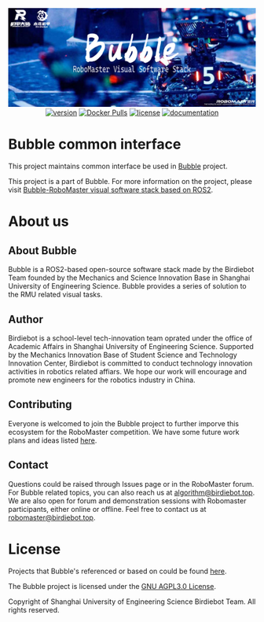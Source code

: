 <div align="center">
<img src="https://github.com/Birdiebot/bubble/raw/main/.github/cover.png"/>
<div>
    <a href=""><img src="https://img.shields.io/badge/Bubble-v1.0%20Developer%20Preview-blue" alt="version" /></a>
    <a href="https://hub.docker.com/repository/docker/birdiebot/bubble-aarch64v8"><img src="https://img.shields.io/docker/pulls/birdiebot/bubble-aarch64v8?logo=docker" alt="Docker Pulls"></a>
    <a href="https://www.gnu.org/licenses/agpl-3.0.en.html"><img src="https://img.shields.io/badge/license-GNU AGPL3.0-green" alt="license" /></a>
    <a href="https://birdiebot.github.io/bubble_documentation/"><img src="https://img.shields.io/badge/Documentation-completely-success" alt="documentation" /></a>
</div>
</div>

# Bubble common interface
This project maintains common interface be used in [Bubble](https://github.com/Birdiebot/bubble) project. 

This project is a part of Bubble. For more information on the project, please visit [Bubble-RoboMaster visual software stack based on ROS2](https://github.com/Birdiebot/bubble).

# About us
## About Bubble
Bubble is a ROS2-based open-source software stack made by the Birdiebot Team founded by the Mechanics and Science Innovation Base in Shanghai University of Engineering Science. Bubble provides a series of solution to the RMU related visual tasks.
## Author
Birdiebot is a school-level tech-innovation team oprated under the office of Academic Affairs in Shanghai University of Engineering Science. Supported by the Mechanics Innovation Base of Student Science and Technology Innovation Center, Birdiebot is committed to conduct technology innovation activities in robotics related affiars. We hope our work will encourage and promote new engineers for the robotics industry in China.

## Contributing
Everyone is welcomed to join the Bubble project to further imporve this ecosystem for the RoboMaster competition. We have some future work plans and ideas listed [here](https://birdiebot.github.io/bubble_documentation/resources/%E7%9B%B8%E5%85%B3%E9%A1%B9%E7%9B%AE.html).

## Contact
Questions could be raised through Issues page or in the RoboMaster forum. For Bubble related topics, you can also reach us at algorithm@birdiebot.top.
We are also open for forum and demonstration sessions with Robomaster participants, either online or offline. Feel free to contact us at robomaster@birdiebot.top.

# License
Projects that Bubble's referenced or based on could be found [here](https://birdiebot.github.io/bubble_documentation/resources/%E7%9B%B8%E5%85%B3%E9%A1%B9%E7%9B%AE.html).

The Bubble project is licensed under the [GNU AGPL3.0 License](https://www.gnu.org/licenses/agpl-3.0.en.html).

Copyright of Shanghai University of Engineering Science Birdiebot Team. All rights reserved.